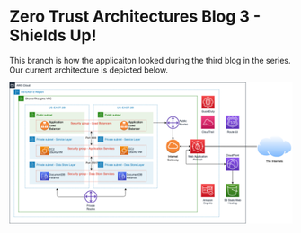 # Zero Trust Architectures Blog 3 - Shields Up!

This branch is how the applicaiton looked during the third blog in the series. Our current architecture is depicted below.

![Current Landscape](zerotrust3-06.png)